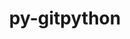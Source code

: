 ---
title: "py-gitpython"
layout: cache
categories: [package, v0.18.1]
meta: {"versions": ["3.1.24"], "compilers": ["gcc@=7.3.1"], "oss": ["amzn2"], "platforms": ["linux"], "targets": ["aarch64", "graviton2", "x86_64_v3", "x86_64_v4"], "stacks": ["aws-isc", "aws-isc-aarch64", "root"], "num_specs": 4, "num_specs_by_stack": {"root": 4, "aws-isc-aarch64": 2, "aws-isc": 2}}
spec_details: [{"hash": "3pw4ljqcepjcvbiww6kwklwo7tq47boz", "compiler": "gcc@=7.3.1", "versions": ["3.1.24"], "os": "amzn2", "platform": "linux", "target": "aarch64", "variants": [], "stacks": ["root", "aws-isc-aarch64"], "size": "-", "tarball": "https://binaries.spack.io/v0.18.1/build_cache/linux-amzn2-aarch64/gcc-7.3.1/py-gitpython-3.1.24/linux-amzn2-aarch64-gcc-7.3.1-py-gitpython-3.1.24-3pw4ljqcepjcvbiww6kwklwo7tq47boz.spack"}, {"hash": "gas3tpk3lguzqan3uul57bhvsxjri5zh", "compiler": "gcc@=7.3.1", "versions": ["3.1.24"], "os": "amzn2", "platform": "linux", "target": "graviton2", "variants": [], "stacks": ["root", "aws-isc-aarch64"], "size": "-", "tarball": "https://binaries.spack.io/v0.18.1/build_cache/linux-amzn2-graviton2/gcc-7.3.1/py-gitpython-3.1.24/linux-amzn2-graviton2-gcc-7.3.1-py-gitpython-3.1.24-gas3tpk3lguzqan3uul57bhvsxjri5zh.spack"}, {"hash": "ap734katigem3hly565mip3e2diecrw6", "compiler": "gcc@=7.3.1", "versions": ["3.1.24"], "os": "amzn2", "platform": "linux", "target": "x86_64_v4", "variants": [], "stacks": ["root", "aws-isc"], "size": "-", "tarball": "https://binaries.spack.io/v0.18.1/build_cache/linux-amzn2-x86_64_v4/gcc-7.3.1/py-gitpython-3.1.24/linux-amzn2-x86_64_v4-gcc-7.3.1-py-gitpython-3.1.24-ap734katigem3hly565mip3e2diecrw6.spack"}, {"hash": "i6llnt6s5o3q47cgskvezmim226mq2lh", "compiler": "gcc@=7.3.1", "versions": ["3.1.24"], "os": "amzn2", "platform": "linux", "target": "x86_64_v3", "variants": [], "stacks": ["root", "aws-isc"], "size": "-", "tarball": "https://binaries.spack.io/v0.18.1/build_cache/linux-amzn2-x86_64_v3/gcc-7.3.1/py-gitpython-3.1.24/linux-amzn2-x86_64_v3-gcc-7.3.1-py-gitpython-3.1.24-i6llnt6s5o3q47cgskvezmim226mq2lh.spack"}]
---